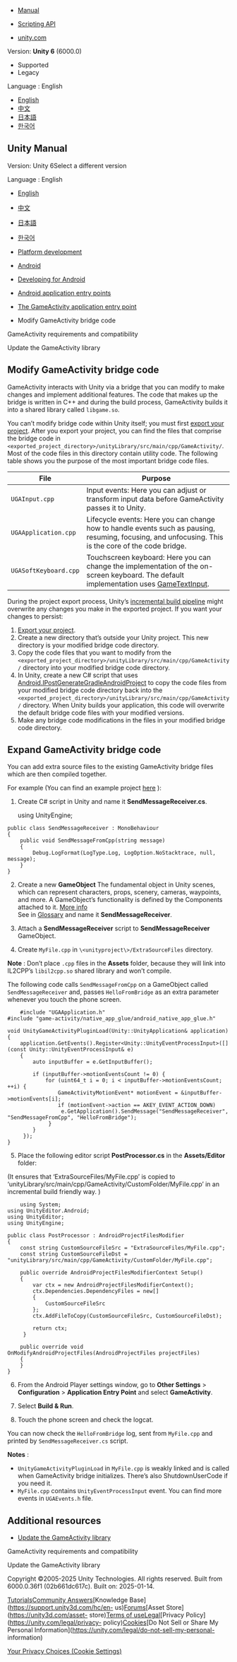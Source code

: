 [](https://docs.unity3d.com)

  * [Manual](../Manual/index.html)
  * [Scripting API](../ScriptReference/index.html)

  * [unity.com](https://unity.com/)

Version: **Unity 6** (6000.0)

  * Supported
  * Legacy

Language : English

  * [English](/Manual/android-application-entries-game-activity-modify-bridge.html)
  * [中文](/cn/current/Manual/android-application-entries-game-activity-modify-bridge.html)
  * [日本語](/ja/current/Manual/android-application-entries-game-activity-modify-bridge.html)
  * [한국어](/kr/current/Manual/android-application-entries-game-activity-modify-bridge.html)

[](https://docs.unity3d.com)

## Unity Manual

Version: Unity 6Select a different version

Language : English

  * [English](/Manual/android-application-entries-game-activity-modify-bridge.html)
  * [中文](/cn/current/Manual/android-application-entries-game-activity-modify-bridge.html)
  * [日本語](/ja/current/Manual/android-application-entries-game-activity-modify-bridge.html)
  * [한국어](/kr/current/Manual/android-application-entries-game-activity-modify-bridge.html)

  * [Platform development ](PlatformSpecific.html)
  * [Android](android.html)
  * [Developing for Android](android-developing.html)
  * [Android application entry points](android-application-entries.html)
  * [The GameActivity application entry point](android-application-entries-game-activity.html)
  * Modify GameActivity bridge code

[](android-application-entries-game-activity-requirements.html)

GameActivity requirements and compatibility

[](android-application-entries-game-activity-update-library.html)

Update the GameActivity library

## Modify GameActivity bridge code

GameActivity interacts with Unity via a bridge that you can modify to make
changes and implement additional features. The code that makes up the bridge
is written in C++ and during the build process, GameActivity builds it into a
shared library called `libgame.so`.

You can’t modify bridge code within Unity itself; you must first [export your
project](android-export-process.html). After you export your project, you can
find the files that comprise the bridge code in
`<exported_project_directory>/unityLibrary/src/main/cpp/GameActivity/`. Most
of the code files in this directory contain utility code. The following table
shows you the purpose of the most important bridge code files.

**File** | **Purpose**  
---|---  
`UGAInput.cpp` | Input events: Here you can adjust or transform input data before GameActivity passes it to Unity.  
`UGAApplication.cpp` | Lifecycle events: Here you can change how to handle events such as pausing, resuming, focusing, and unfocusing. This is the core of the code bridge.  
`UGASoftKeyboard.cpp` | Touchscreen keyboard: Here you can change the implementation of the on-screen keyboard. The default implementation uses [GameTextInput](https://developer.android.com/games/agdk/add-support-for-text-input).  
  
During the project export process, Unity’s [incremental build
pipeline](incremental-build-pipeline.html) might overwrite any changes you
make in the exported project. If you want your changes to persist:

  1. [Export your project](android-export-process.html).
  2. Create a new directory that’s outside your Unity project. This new directory is your modified bridge code directory.
  3. Copy the code files that you want to modify from the `<exported_project_directory>/unityLibrary/src/main/cpp/GameActivity/` directory into your modified bridge code directory.
  4. In Unity, create a new C# script that uses [Android.IPostGenerateGradleAndroidProject](../ScriptReference/Android.IPostGenerateGradleAndroidProject.html) to copy the code files from your modified bridge code directory back into the `<exported_project_directory>/unityLibrary/src/main/cpp/GameActivity/` directory. When Unity builds your application, this code will overwrite the default bridge code files with your modified versions.
  5. Make any bridge code modifications in the files in your modified bridge code directory.

## Expand GameActivity bridge code

You can add extra source files to the existing GameActivity bridge files which
are then compiled together.

For example (You can find an example project
[here](../uploads/Examples/AndroidExpandingGameActivity.zip) ):

  1. Create C# script in Unity and name it **SendMessageReceiver.cs**.
    
        using UnityEngine;
    
    public class SendMessageReceiver : MonoBehaviour
    {
        public void SendMessageFromCpp(string message)
        {
            Debug.LogFormat(LogType.Log, LogOption.NoStacktrace, null, message);
        }
    }
    

  2. Create a new **GameObject** The fundamental object in Unity scenes, which can represent characters, props, scenery, cameras, waypoints, and more. A GameObject’s functionality is defined by the Components attached to it. [More info](class-GameObject.html)  
See in [Glossary](Glossary.html#GameObject) and name it
**SendMessageReceiver**.

  3. Attach a **SendMessageReceiver** script to **SendMessageReceiver** GameObject.

  4. Create `MyFile.cpp` in `\<unityproject\>/ExtraSourceFiles` directory.  

**Note** : Don’t place `.cpp` files in the **Assets** folder, because they
will link into IL2CPP’s `libil2cpp.so` shared library and won’t compile.  

The following code calls `SendMessageFromCpp` on a GameObject called
`SendMessageReceiver` and, passes `HelloFromBridge` as an extra parameter
whenever you touch the phone screen.  

    
        #include "UGAApplication.h"
    #include "game-activity/native_app_glue/android_native_app_glue.h"
    
    void UnityGameActivityPluginLoad(Unity::UnityApplication& application)
    {
        application.GetEvents().Register<Unity::UnityEventProcessInput>([](const Unity::UnityEventProcessInput& e)
        {
            auto inputBuffer = e.GetInputBuffer();
    
            if (inputBuffer->motionEventsCount != 0) {
                for (uint64_t i = 0; i < inputBuffer->motionEventsCount; ++i) {
                    GameActivityMotionEvent* motionEvent = &inputBuffer->motionEvents[i];
                    if (motionEvent->action == AKEY_EVENT_ACTION_DOWN)
                     e.GetApplication().SendMessage("SendMessageReceiver", "SendMessageFromCpp", "HelloFromBridge");
                 }
            }
         });
    }
    

  5. Place the following editor script **PostProcessor.cs** in the **Assets/Editor** folder:  

(It ensures that ‘ExtraSourceFiles/MyFile.cpp’ is copied to
‘unityLibrary/src/main/cpp/GameActivity/CustomFolder/MyFile.cpp’ in an
incremental build friendly way. )

    
        using System;
    using UnityEditor.Android;
    using UnityEditor;
    using UnityEngine;
    
    public class PostProcessor : AndroidProjectFilesModifier
    {
        const string CustomSourceFileSrc = "ExtraSourceFiles/MyFile.cpp";
        const string CustomSourceFileDst = "unityLibrary/src/main/cpp/GameActivity/CustomFolder/MyFile.cpp";
    
        public override AndroidProjectFilesModifierContext Setup()
        {
            var ctx = new AndroidProjectFilesModifierContext();
            ctx.Dependencies.DependencyFiles = new[]
            {
                CustomSourceFileSrc
            };
            ctx.AddFileToCopy(CustomSourceFileSrc, CustomSourceFileDst);
    
            return ctx;
         }
    
        public override void OnModifyAndroidProjectFiles(AndroidProjectFiles projectFiles)
        {
        }
    }
    
    

  6. From the Android Player settings window, go to **Other Settings** > **Configuration** > **Application Entry Point** and select **GameActivity**.

  7. Select **Build & Run**.

  8. Touch the phone screen and check the logcat.

You can now check the `HelloFromBridge` log, sent from `MyFile.cpp` and
printed by `SendMessageReceiver.cs` script.

**Notes** :

  * `UnityGameActivityPluginLoad` in `MyFile.cpp` is weakly linked and is called when GameActivity bridge initializes. There’s also ShutdownUserCode if you need it.
  * `MyFile.cpp` contains `UnityEventProcessInput` event. You can find more events in `UGAEvents.h` file.

## Additional resources

  * [Update the GameActivity library](android-application-entries-game-activity-update-library.html)

[](android-application-entries-game-activity-requirements.html)

GameActivity requirements and compatibility

[](android-application-entries-game-activity-update-library.html)

Update the GameActivity library

Copyright ©2005-2025 Unity Technologies. All rights reserved. Built from
6000.0.36f1 (02b661dc617c). Built on: 2025-01-14.

[Tutorials](https://learn.unity.com/)[Community
Answers](https://answers.unity3d.com)[Knowledge
Base](https://support.unity3d.com/hc/en-
us)[Forums](https://forum.unity3d.com)[Asset Store](https://unity3d.com/asset-
store)[Terms of
use](https://docs.unity3d.com/Manual/TermsOfUse.html)[Legal](https://unity.com/legal)[Privacy
Policy](https://unity.com/legal/privacy-
policy)[Cookies](https://unity.com/legal/cookie-policy)[Do Not Sell or Share
My Personal Information](https://unity.com/legal/do-not-sell-my-personal-
information)

[Your Privacy Choices (Cookie Settings)](javascript:void\(0\);)

